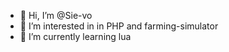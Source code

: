 - 👋 Hi, I’m @Sie-vo
- 👀 I’m interested in in PHP and farming-simulator
- 🌱 I’m currently learning lua

<!---
Sie-vo/Sie-vo is a ✨ special ✨ repository because its `README.md` (this file) appears on your GitHub profile.
You can click the Preview link to take a look at your changes.
--->
